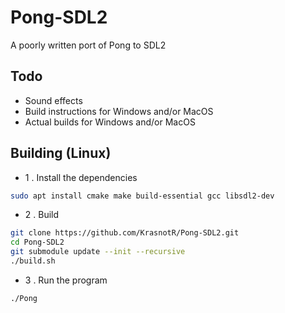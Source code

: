 # Pong-SDL2
A poorly written port of Pong to SDL2

## Todo
* Sound effects
* Build instructions for Windows and/or MacOS
* Actual builds for Windows and/or MacOS

## Building (Linux)
* 1 . Install the dependencies
```bash
sudo apt install cmake make build-essential gcc libsdl2-dev
```
* 2 . Build
```bash
git clone https://github.com/KrasnotR/Pong-SDL2.git
cd Pong-SDL2
git submodule update --init --recursive
./build.sh
```
* 3 . Run the program
```bash
./Pong
```
